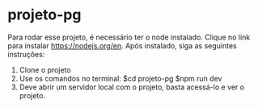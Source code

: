 # projeto-pg
Para rodar esse projeto, é necessário ter o node instalado. 
Clique no link para instalar https://nodejs.org/en.
Após instalado, siga as seguintes instruções:

1. Clone o projeto
2. Use os comandos no terminal: 
    $cd projeto-pg
    $npm run dev
3. Deve abrir um servidor local com o projeto, basta acessá-lo e ver o projeto.
    
